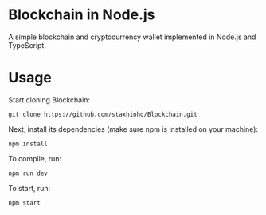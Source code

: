 # Blockchain in Node.js

A simple blockchain and cryptocurrency wallet implemented in Node.js and TypeScript.

# Usage

Start cloning Blockchain:
```
git clone https://github.com/staxhinho/Blockchain.git
```


Next, install its dependencies (make sure npm is installed on your machine):
```
npm install
```

To compile, run:
```
npm run dev
```

To start, run:
```
npm start
```